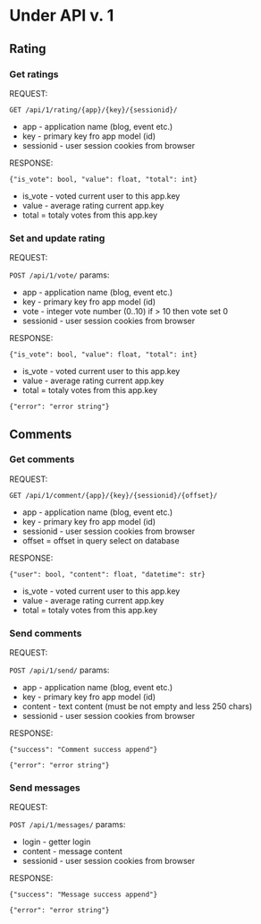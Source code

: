 # Under API v. 1

## Rating
### Get ratings

REQUEST:

`GET /api/1/rating/{app}/{key}/{sessionid}/`
* app - application name (blog, event etc.)
* key - primary key fro app model (id)
* sessionid - user session cookies from browser

RESPONSE:

`{"is_vote": bool, "value": float, "total": int}`
* is_vote - voted current user to this app.key
* value - average rating current app.key
* total = totaly votes from this app.key

### Set and update rating

REQUEST:

`POST /api/1/vote/`
params:

* app - application name (blog, event etc.)
* key - primary key fro app model (id)
* vote - integer vote number (0..10) if > 10 then vote set 0
* sessionid - user session cookies from browser

RESPONSE:

`{"is_vote": bool, "value": float, "total": int}`
* is_vote - voted current user to this app.key
* value - average rating current app.key
* total = totaly votes from this app.key

`{"error": "error string"}`


## Comments
### Get comments

REQUEST:

`GET /api/1/comment/{app}/{key}/{sessionid}/{offset}/`
* app - application name (blog, event etc.)
* key - primary key fro app model (id)
* sessionid - user session cookies from browser
* offset = offset in query select on database

RESPONSE:

`{"user": bool, "content": float, "datetime": str}`
* is_vote - voted current user to this app.key
* value - average rating current app.key
* total = totaly votes from this app.key

### Send comments

REQUEST:

`POST /api/1/send/`
params:

* app - application name (blog, event etc.)
* key - primary key fro app model (id)
* content - text content (must be not empty and less 250 chars)
* sessionid - user session cookies from browser

RESPONSE:

`{"success": "Comment success append"}`

`{"error": "error string"}`


### Send messages

REQUEST:

`POST /api/1/messages/`
params:

* login - getter login
* content - message content 
* sessionid - user session cookies from browser

RESPONSE:

`{"success": "Message success append"}`

`{"error": "error string"}`